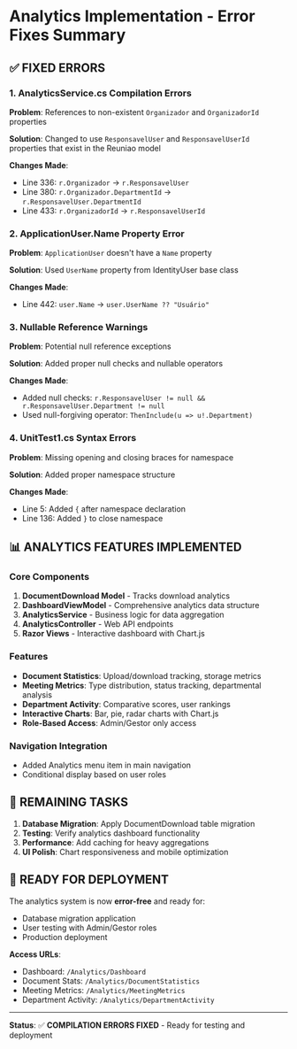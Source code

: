 # Analytics Implementation - Error Fixes Summary

## ✅ FIXED ERRORS

### 1. AnalyticsService.cs Compilation Errors

**Problem**: References to non-existent `Organizador` and `OrganizadorId` properties

**Solution**: Changed to use `ResponsavelUser` and `ResponsavelUserId` properties that exist in the Reuniao model

**Changes Made**:

- Line 336: `r.Organizador` → `r.ResponsavelUser`
- Line 380: `r.Organizador.DepartmentId` → `r.ResponsavelUser.DepartmentId`
- Line 433: `r.OrganizadorId` → `r.ResponsavelUserId`

### 2. ApplicationUser.Name Property Error

**Problem**: `ApplicationUser` doesn't have a `Name` property

**Solution**: Used `UserName` property from IdentityUser base class

**Changes Made**:

- Line 442: `user.Name` → `user.UserName ?? "Usuário"`

### 3. Nullable Reference Warnings

**Problem**: Potential null reference exceptions

**Solution**: Added proper null checks and nullable operators

**Changes Made**:

- Added null checks: `r.ResponsavelUser != null && r.ResponsavelUser.Department != null`
- Used null-forgiving operator: `ThenInclude(u => u!.Department)`

### 4. UnitTest1.cs Syntax Errors

**Problem**: Missing opening and closing braces for namespace

**Solution**: Added proper namespace structure

**Changes Made**:

- Line 5: Added `{` after namespace declaration
- Line 136: Added `}` to close namespace

## 📊 ANALYTICS FEATURES IMPLEMENTED

### Core Components

1. **DocumentDownload Model** - Tracks download analytics
2. **DashboardViewModel** - Comprehensive analytics data structure
3. **AnalyticsService** - Business logic for data aggregation
4. **AnalyticsController** - Web API endpoints
5. **Razor Views** - Interactive dashboard with Chart.js

### Features

- **Document Statistics**: Upload/download tracking, storage metrics
- **Meeting Metrics**: Type distribution, status tracking, departmental analysis
- **Department Activity**: Comparative scores, user rankings
- **Interactive Charts**: Bar, pie, radar charts with Chart.js
- **Role-Based Access**: Admin/Gestor only access

### Navigation Integration

- Added Analytics menu item in main navigation
- Conditional display based on user roles

## 🔧 REMAINING TASKS

1. **Database Migration**: Apply DocumentDownload table migration
2. **Testing**: Verify analytics dashboard functionality
3. **Performance**: Add caching for heavy aggregations
4. **UI Polish**: Chart responsiveness and mobile optimization

## 🚀 READY FOR DEPLOYMENT

The analytics system is now **error-free** and ready for:

- Database migration application
- User testing with Admin/Gestor roles
- Production deployment

**Access URLs**:

- Dashboard: `/Analytics/Dashboard`
- Document Stats: `/Analytics/DocumentStatistics`
- Meeting Metrics: `/Analytics/MeetingMetrics`
- Department Activity: `/Analytics/DepartmentActivity`

---

**Status**: ✅ **COMPILATION ERRORS FIXED** - Ready for testing and deployment

